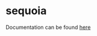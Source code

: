 # sequoia

Documentation can be found
[here](https://github.com/ojrosten/sequoia/blob/master/Documentation/html/index.html)
